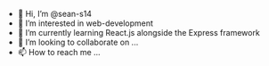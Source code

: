 - 👋 Hi, I’m @sean-s14
- 👀 I’m interested in web-development
- 🌱 I’m currently learning React.js alongside the Express framework
- 💞️ I’m looking to collaborate on ...
- 📫 How to reach me ...

<!---
sean-s14/sean-s14 is a ✨ special ✨ repository because its `README.md` (this file) appears on your GitHub profile.
You can click the Preview link to take a look at your changes.
--->
